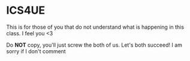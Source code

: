 # ICS4UE
This is for those of you that do not understand what is happening in this class. I feel you <3

Do __NOT__ copy, you'll just screw the both of us. Let's both succeed!
I am sorry if I don't comment
